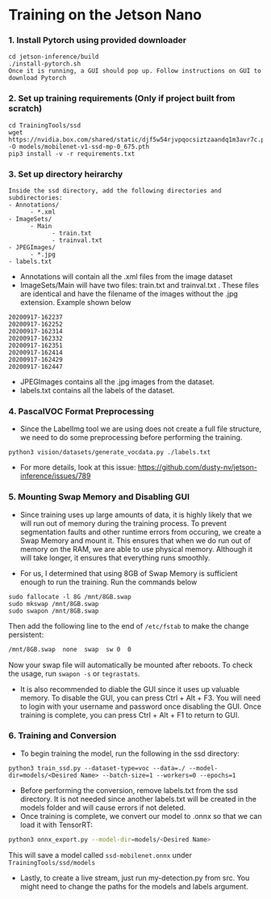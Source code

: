 # Training on the Jetson Nano

### 1. Install Pytorch using provided downloader

```
cd jetson-inference/build
./install-pytorch.sh
Once it is running, a GUI should pop up. Follow instructions on GUI to download Pytorch
```
### 2. Set up training requirements (Only if project built from scratch)

```
cd TrainingTools/ssd
wget https://nvidia.box.com/shared/static/djf5w54rjvpqocsiztzaandq1m3avr7c.pth -O models/mobilenet-v1-ssd-mp-0_675.pth
pip3 install -v -r requirements.txt
```
### 3. Set up directory heirarchy

```
Inside the ssd directory, add the following directories and subdirectories:
- Annotations/
      - *.xml
- ImageSets/
      - Main
            - train.txt
            - trainval.txt
- JPEGImages/
      - *.jpg
- labels.txt

```

* Annotations will contain all the .xml files from the image dataset
* ImageSets/Main will have two files: train.txt and trainval.txt . These files are identical and have the filename of the images without the .jpg extension. Example shown below
```
20200917-162237
20200917-162252
20200917-162314
20200917-162332
20200917-162351
20200917-162414
20200917-162429
20200917-162447
```

* JPEGImages contains all the .jpg images from the dataset.
* labels.txt contains all the labels of the dataset.

### 4. PascalVOC Format Preprocessing

* Since the LabelImg tool we are using does not create a full file structure, we need to do some preprocessing before performing the training. 
```
python3 vision/datasets/generate_vocdata.py ./labels.txt
```

* For more details, look at this issue: https://github.com/dusty-nv/jetson-inference/issues/789

### 5. Mounting Swap Memory and Disabling GUI

* Since training uses up large amounts of data, it is highly likely that we will run out of memory during the training process. To prevent segmentation faults and other runtime errors from occuring, we create a Swap Memory and mount it. This ensures that when we do run out of memory on the RAM, we are able to use physical memory. Although it will take longer, it ensures that everything runs smoothly.

* For us, I determined that using 8GB of Swap Memory is sufficient enough to run the training. Run the commands below

```
sudo fallocate -l 8G /mnt/8GB.swap
sudo mkswap /mnt/8GB.swap
sudo swapon /mnt/8GB.swap
```

Then add the following line to the end of `/etc/fstab` to make the change persistent:

``` bash
/mnt/8GB.swap  none  swap  sw 0  0
```

Now your swap file will automatically be mounted after reboots.  To check the usage, run `swapon -s` or `tegrastats`.

* It is also recommended to diable the GUI since it uses up valuable memory. To disable the GUI, you can press Ctrl + Alt + F3. You will need to login with your username and password once disabling the GUI. Once training is complete, you can press Ctrl + Alt + F1 to return to GUI.

### 6. Training and Conversion

* To begin training the model, run the following in the ssd directory:
```
python3 train_ssd.py --dataset-type=voc --data=./ --model-dir=models/<Desired Name> --batch-size=1 --workers=0 --epochs=1
```

* Before performing the conversion, remove labels.txt from the ssd directory. It is not needed since another labels.txt will be created in the models folder and will cause errors if not deleted.
* Once training is complete, we convert our model to .onnx so that we can load it with TensorRT:

``` bash
python3 onnx_export.py --model-dir=models/<Desired Name>
```

This will save a model called `ssd-mobilenet.onnx` under `TrainingTools/ssd/models`

* Lastly, to create a live stream, just run my-detection.py from src. You might need to change the paths for the models and labels argument.

